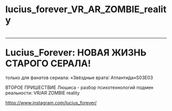 # lucius_forever_VR_AR_ZOMBIE_reality
<h1><hr>Lucius_Forever: НОВАЯ ЖИЗНЬ СТАРОГО СЕРАЛА!</h1>

только для фанатов сериала: «Звёздные врата́: Атланти́да»S03E03 

ВТОРОЕ ПРИШЕСТВИЕ Люшиса - разбор психотехнологий подмен реальности: VR/AR ZOMBIE reality

https://www.instagram.com/lucius_forever/
